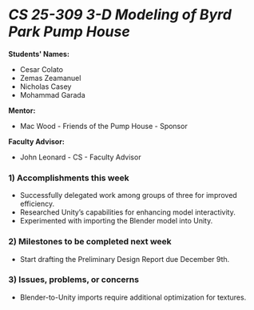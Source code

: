 
# *CS 25-309 3-D Modeling of Byrd Park Pump House*

**Students' Names:**
- Cesar Colato 
- Zemas Zeamanuel
- Nicholas Casey
- Mohammad Garada

**Mentor:**
- Mac Wood - Friends of the Pump House - Sponsor

**Faculty Advisor:**
- John Leonard - CS - Faculty Advisor

### 1) Accomplishments this week
   - Successfully delegated work among groups of three for improved efficiency.
   - Researched Unity’s capabilities for enhancing model interactivity.
   - Experimented with importing the Blender model into Unity.

### 2) Milestones to be completed next week
   - Start drafting the Preliminary Design Report due December 9th.

### 3) Issues, problems, or concerns
   - Blender-to-Unity imports require additional optimization for textures.


